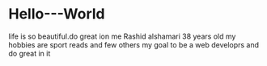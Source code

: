 # Hello---World
life is so beautiful.do great ion 
me Rashid alshamari 38 years old my hobbies are sport reads and few others 
my goal to be a web developrs and do great in it 
